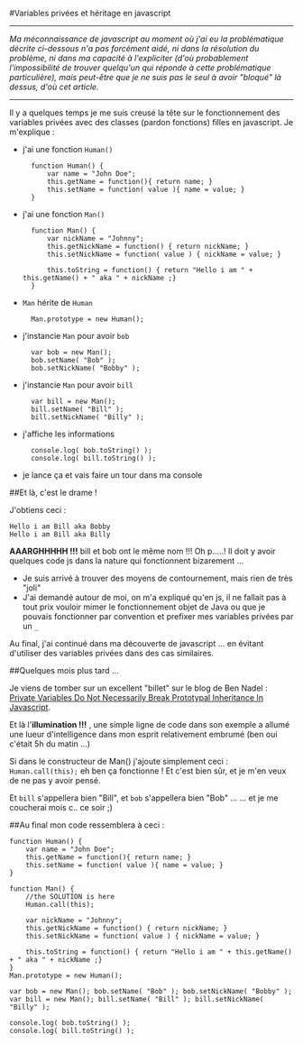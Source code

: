 #Variables privées et héritage en javascript

- - -
*Ma méconnaissance de javascript au moment où j'ai eu la problématique décrite ci-dessous n'a pas forcément aidé, ni dans la résolution du problème, ni dans ma capacité à l'expliciter (d'où probablement l'impossibilité de trouver quelqu'un qui réponde à cette problématique particulière), mais peut-être que je ne suis pas le seul à avoir "bloqué" là dessus, d'où cet article.*
- - -

Il y a quelques temps je me suis creusé la tête sur le fonctionnement des variables privées avec des classes (pardon fonctions) filles en javascript. Je m'explique :



* j'ai une fonction `Human()`

	    function Human() {
	    	var name = "John Doe";
	    	this.getName = function(){ return name; }
	    	this.setName = function( value ){ name = value; }
	    }

* j'ai une fonction `Man()`

	    function Man() {
	    	var nickName = "Johnny";
	    	this.getNickName = function() { return nickName; }
	    	this.setNickName = function( value ) { nickName = value; }
        
	    	this.toString = function() { return "Hello i am " + this.getName() + " aka " + nickName ;}
	    }

* `Man` hérite de `Human`

	    Man.prototype = new Human();

* j'instancie `Man` pour avoir `bob`

	    var bob = new Man(); 
	    bob.setName( "Bob" ); 
	    bob.setNickName( "Bobby" );

* j'instancie `Man` pour avoir `bill`

	    var bill = new Man(); 
	    bill.setName( "Bill" ); 
	    bill.setNickName( "Billy" );

* j'affiche les informations

	    console.log( bob.toString() );
	    console.log( bill.toString() );

* je lance ça et vais faire un tour dans ma console

##Et là, c'est le drame !

J'obtiens ceci :

	Hello i am Bill aka Bobby
	Hello i am Bill aka Billy

**AAARGHHHHH !!!** bill et bob ont le même nom !!! Oh p.....! Il doit y avoir quelques code js dans la nature qui fonctionnent bizarement ...

- Je suis arrivé à trouver des moyens de contournement, mais rien de très "joli"
- J'ai demandé autour de moi, on m'a expliqué qu'en js, il ne fallait pas à tout prix vouloir mimer le fonctionnement objet de Java ou que je pouvais fonctionner par convention et prefixer mes variables privées par un `_`

Au final, j'ai continué dans ma découverte de javascript ... en évitant d'utiliser des variables privées dans des cas similaires.

##Quelques mois plus tard ...

Je viens de tomber sur un excellent "billet" sur le blog de Ben Nadel : [Private Variables Do Not Necessarily Break Prototypal Inheritance In Javascript](http://www.bennadel.com/blog/2181-Private-Variables-Do-Not-Necessarily-Break-Prototypal-Inheritance-In-Javascript.htm).

Et là l'**illumination !!!** , une simple ligne de code dans son exemple a allumé une lueur d'intelligence dans mon esprit relativement embrumé (ben oui c'était 5h du matin ...)

Si dans le constructeur de Man() j'ajoute simplement ceci : `Human.call(this);` eh ben ça fonctionne ! Et c'est bien sûr, et je m'en veux de ne pas y avoir pensé.

Et `bill` s'appellera bien "Bill", et `bob` s'appellera bien "Bob" ...
... et je me coucherai mois c.. ce soir ;)

##Au final mon code ressemblera à ceci :

	function Human() {
		var name = "John Doe";
		this.getName = function(){ return name; }
		this.setName = function( value ){ name = value; }
	}

	function Man() {
		//the SOLUTION is here
		Human.call(this);

	  	var nickName = "Johnny";
	  	this.getNickName = function() { return nickName; }
	  	this.setNickName = function( value ) { nickName = value; }

	  	this.toString = function() { return "Hello i am " + this.getName() + " aka " + nickName ;}
	}
	Man.prototype = new Human();

	var bob = new Man(); bob.setName( "Bob" ); bob.setNickName( "Bobby" );
	var bill = new Man(); bill.setName( "Bill" ); bill.setNickName( "Billy" );

	console.log( bob.toString() );
	console.log( bill.toString() );

